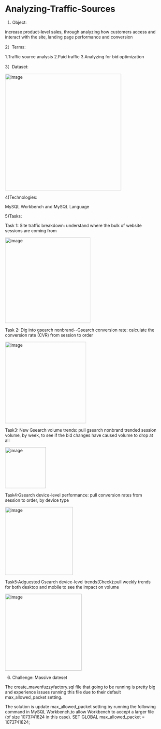 # Analyzing-Traffic-Sources


1) Object:

 increase product-level sales, through analyzing how customers access and interact with the site, landing page performance and conversion

2）Terms:

1.Traffic source analysis    2.Paid traffic     3.Analyzing for bid optimization


3）Dataset:



 <img width="384" alt="image" src="https://user-images.githubusercontent.com/74843963/198989238-af71d7fd-1b9e-446f-8f5d-71d2e71d3ae1.png">
 
 

4)Technologies:

MySQL Workbench and MySQL Language


5)Tasks: 

Task 1: Site traffic breakdown: understand where the bulk of website sessions are coming from



<img width="282" alt="image" src="https://user-images.githubusercontent.com/74843963/198990400-beecc215-6f78-43fc-baf5-fbd4857d674f.png">



Task 2: Dig into gsearch nonbrand--Gsearch conversion rate: calculate the conversion rate (CVR) from session to order



<img width="268" alt="image" src="https://user-images.githubusercontent.com/74843963/198990535-b22d3bcc-3c5b-4d8f-8ed6-01865bb10487.png">



Task3: New Gsearch volume trends: pull gsearch nonbrand trended session volume, by week, to see if the bid changes have caused volume to drop at all



<img width="135" alt="image" src="https://user-images.githubusercontent.com/74843963/198990594-8c658b80-8ff6-481b-8ef1-47e0a9e963f2.png">



Task4:Gsearch device-level performance:  pull conversion rates from session to order, by device type


<img width="224" alt="image" src="https://user-images.githubusercontent.com/74843963/198990637-ccceb573-cb69-4794-aac2-d55d62774297.png">


Task5:Adguested Gsearch device-level trends(Check):pull weekly trends for both desktop and mobile to see the impact on volume


<img width="253" alt="image" src="https://user-images.githubusercontent.com/74843963/198990700-5c11f392-f5aa-423c-9d66-8241a9b4b433.png">


6) Challenge: Massive dateset

The create_mavenfuzzyfactory.sql file that going to be running is pretty big and experience issues running this file due to their default max_allowed_packet setting.

The solution is update  max_allowed_packet setting by running the following command in MySQL Workbench,to allow Workbench to accept a larger file (of size 1073741824 in this case). 
SET GLOBAL max_allowed_packet = 1073741824; 

